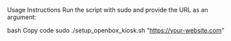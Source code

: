 Usage Instructions
Run the script with sudo and provide the URL as an argument:

bash
Copy code
sudo ./setup_openbox_kiosk.sh "https://your-website.com"
